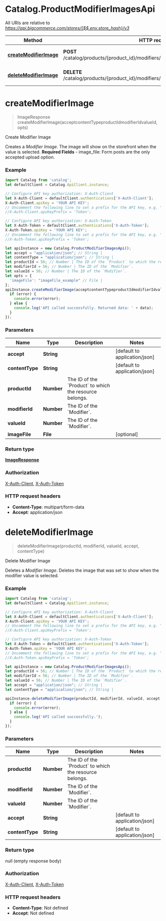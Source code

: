 # Catalog.ProductModifierImagesApi

All URIs are relative to *https://api.bigcommerce.com/stores/{$$.env.store_hash}/v3*

Method | HTTP request | Description
------------- | ------------- | -------------
[**createModifierImage**](ProductModifierImagesApi.md#createModifierImage) | **POST** /catalog/products/{product_id}/modifiers/{modifier_id}/values/{value_id}/image | Create Modifier Image
[**deleteModifierImage**](ProductModifierImagesApi.md#deleteModifierImage) | **DELETE** /catalog/products/{product_id}/modifiers/{modifier_id}/values/{value_id}/image | Delete Modifier Image

<a name="createModifierImage"></a>
# **createModifierImage**
> ImageResponse createModifierImage(acceptcontentTypeproductIdmodifierIdvalueId, opts)

Create Modifier Image

Creates a *Modifier Image*.  The image will show on the storefront when the value is selected.   **Required Fields** - image_file: Form posts are the only accepted upload option.

### Example
```javascript
import Catalog from 'catalog';
let defaultClient = Catalog.ApiClient.instance;

// Configure API key authorization: X-Auth-Client
let X-Auth-Client = defaultClient.authentications['X-Auth-Client'];
X-Auth-Client.apiKey = 'YOUR API KEY';
// Uncomment the following line to set a prefix for the API key, e.g. "Token" (defaults to null)
//X-Auth-Client.apiKeyPrefix = 'Token';

// Configure API key authorization: X-Auth-Token
let X-Auth-Token = defaultClient.authentications['X-Auth-Token'];
X-Auth-Token.apiKey = 'YOUR API KEY';
// Uncomment the following line to set a prefix for the API key, e.g. "Token" (defaults to null)
//X-Auth-Token.apiKeyPrefix = 'Token';

let apiInstance = new Catalog.ProductModifierImagesApi();
let accept = "application/json"; // String | 
let contentType = "application/json"; // String | 
let productId = 56; // Number | The ID of the `Product` to which the resource belongs. 
let modifierId = 56; // Number | The ID of the `Modifier`. 
let valueId = 56; // Number | The ID of the `Modifier`. 
let opts = { 
  'imageFile': "imageFile_example" // File | 
};
apiInstance.createModifierImage(acceptcontentTypeproductIdmodifierIdvalueId, opts, (error, data, response) => {
  if (error) {
    console.error(error);
  } else {
    console.log('API called successfully. Returned data: ' + data);
  }
});
```

### Parameters

Name | Type | Description  | Notes
------------- | ------------- | ------------- | -------------
 **accept** | **String**|  | [default to application/json]
 **contentType** | **String**|  | [default to application/json]
 **productId** | **Number**| The ID of the &#x60;Product&#x60; to which the resource belongs.  | 
 **modifierId** | **Number**| The ID of the &#x60;Modifier&#x60;.  | 
 **valueId** | **Number**| The ID of the &#x60;Modifier&#x60;.  | 
 **imageFile** | **File**|  | [optional] 

### Return type

[**ImageResponse**](ImageResponse.md)

### Authorization

[X-Auth-Client](../README.md#X-Auth-Client), [X-Auth-Token](../README.md#X-Auth-Token)

### HTTP request headers

 - **Content-Type**: multipart/form-data
 - **Accept**: application/json

<a name="deleteModifierImage"></a>
# **deleteModifierImage**
> deleteModifierImage(productId, modifierId, valueId, accept, contentType)

Delete Modifier Image

Deletes a *Modifier Image*.  Deletes the image that was set to show when the modifier value is selected.

### Example
```javascript
import Catalog from 'catalog';
let defaultClient = Catalog.ApiClient.instance;

// Configure API key authorization: X-Auth-Client
let X-Auth-Client = defaultClient.authentications['X-Auth-Client'];
X-Auth-Client.apiKey = 'YOUR API KEY';
// Uncomment the following line to set a prefix for the API key, e.g. "Token" (defaults to null)
//X-Auth-Client.apiKeyPrefix = 'Token';

// Configure API key authorization: X-Auth-Token
let X-Auth-Token = defaultClient.authentications['X-Auth-Token'];
X-Auth-Token.apiKey = 'YOUR API KEY';
// Uncomment the following line to set a prefix for the API key, e.g. "Token" (defaults to null)
//X-Auth-Token.apiKeyPrefix = 'Token';

let apiInstance = new Catalog.ProductModifierImagesApi();
let productId = 56; // Number | The ID of the `Product` to which the resource belongs. 
let modifierId = 56; // Number | The ID of the `Modifier`. 
let valueId = 56; // Number | The ID of the `Modifier`. 
let accept = "application/json"; // String | 
let contentType = "application/json"; // String | 

apiInstance.deleteModifierImage(productId, modifierId, valueId, accept, contentType, (error, data, response) => {
  if (error) {
    console.error(error);
  } else {
    console.log('API called successfully.');
  }
});
```

### Parameters

Name | Type | Description  | Notes
------------- | ------------- | ------------- | -------------
 **productId** | **Number**| The ID of the &#x60;Product&#x60; to which the resource belongs.  | 
 **modifierId** | **Number**| The ID of the &#x60;Modifier&#x60;.  | 
 **valueId** | **Number**| The ID of the &#x60;Modifier&#x60;.  | 
 **accept** | **String**|  | [default to application/json]
 **contentType** | **String**|  | [default to application/json]

### Return type

null (empty response body)

### Authorization

[X-Auth-Client](../README.md#X-Auth-Client), [X-Auth-Token](../README.md#X-Auth-Token)

### HTTP request headers

 - **Content-Type**: Not defined
 - **Accept**: Not defined

